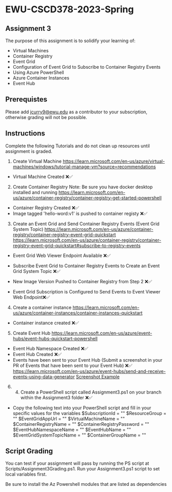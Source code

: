 # EWU-CSCD378-2023-Spring

## Assignment 3

The purpose of this assignment is to solidify your learning of:

- Virtual Machines
- Container Registry
- Event Grid
- Configuration of Event Grid to Subscribe to Container Registry Events
- Using Azure PowerShell
- Azure Container Instances
- Event Hub

## Prerequistes

Please add jcurry9@ewu.edu as a contributor to your subscription, otherwise grading will not be possible.

## Instructions

Complete the following Tutorials and do not clean up resources until assignment is graded.

1. Create Virtual Machine
   https://learn.microsoft.com/en-us/azure/virtual-machines/windows/tutorial-manage-vm?source=recommendations

- Virtual Machine Created ❌✅

2. Create Container Registry
Note: Be sure you have docker desktop installed and running
   https://learn.microsoft.com/en-us/azure/container-registry/container-registry-get-started-powershell

- Container Registry Created ❌✅
- Image tagged 'hello-word:v1' is pushed to container registy ❌✅

3. Create an Event Grid and Send Container Registry Events (Event Grid System Topic) 
   https://learn.microsoft.com/en-us/azure/container-registry/container-registry-event-grid-quickstart
   https://learn.microsoft.com/en-us/azure/container-registry/container-registry-event-grid-quickstart#subscribe-to-registry-events


- Event Grid Web Viewer Endpoint Available ❌✅
- Subscribe Event Grid to Container Registry Events to Create an Event Grid System Topic ❌✅

- New Image Version Pushed to Container Registry from Step 2 ❌✅
- Event Grid Subscription is Configured to Send Events to Event Viewer Web Endpoint❌✅

4. Create a container instance
   https://learn.microsoft.com/en-us/azure/container-instances/container-instances-quickstart

- Container instance created ❌✅

5. Create Event Hub
   https://learn.microsoft.com/en-us/azure/event-hubs/event-hubs-quickstart-powershell

- Event Hub Namespace Created ❌✅
- Event Hub Created ❌✅
- Events have been sent to your Event Hub (Submit a screenshot in your PR of Events that have been sent to your Event Hub) ❌✅
  https://learn.microsoft.com/en-us/azure/event-hubs/send-and-receive-events-using-data-generator
  [Screenshot Example](https://learn.microsoft.com/en-us/azure/event-hubs/send-and-receive-events-using-data-generator#view-events-using-event-hubs-data-generator)

6. 4. Create a PowerShell script called Assignment3.ps1 on your branch within the Assignment3 folder ❌✅

- Copy the following text into your PowerShell script and fill in your specific values for the variables
   $SubscriptionId = ""
   $ResourceGroup = ""
   $EventGridAppUrl = ""
   $VirtualMachineName = ""
   $ContainerRegistryName = ""
   $ContainerRegistryPassword = ""
   $EventHubNamespaceName = ""
   $EventHubName = ""
   $EventGridSystemTopicName = ""
   $ContainerGroupName = ""


## Script Grading
You can test if your assignment will pass by running the PS script at Scripts/Assignment3Grading.ps1. Run your Assignment3.ps1 script to set local variables first.

Be sure to install the Az Powershell modules that are listed as dependencies 


